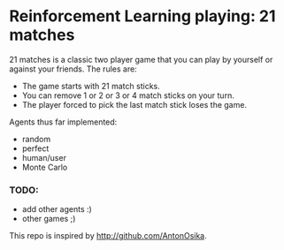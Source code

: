 # Reinforcement Learning playing: 21 matches

21 matches is a classic two player game that you can play by yourself or against your friends.
The rules are:
- The game starts with 21 match sticks.
- You can remove 1 or 2 or 3 or 4 match sticks on your turn.
- The player forced to pick the last match stick loses the game.

Agents thus far implemented:
- random
- perfect
- human/user
- Monte Carlo

### TODO:
 - add other agents :)
 - other games ;)

This repo is inspired by http://github.com/AntonOsika.

